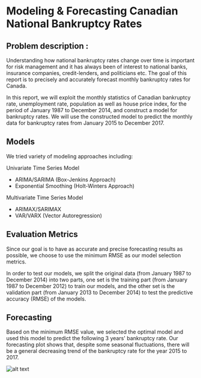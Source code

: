 # Modeling & Forecasting Canadian National Bankruptcy Rates

## Problem description :
Understanding how national bankruptcy rates change over time is important for risk management and it has always been of interest to national banks, insurance companies, credit-lenders, and politicians etc. The goal of this report is to precisely and accurately forecast monthly bankruptcy rates for Canada.

In this report, we will exploit the monthly statistics of Canadian bankruptcy rate, unemployment rate, population as well as house price index, for the period of January 1987 to December 2014, and construct a model for bankruptcy rates. We will use the constructed model to predict the monthly data for bankruptcy rates from January 2015 to  December 2017.

## Models
We tried variety of modeling approaches including:

Univariate Time Series Model
<ul>
<li> ARIMA/SARIMA (Box-Jenkins Approach) </li>
<li> Exponential Smoothing (Holt-Winters Approach) </li>
</ul>
Multivariate Time Series Model
<ul>
<li> ARIMAX/SARIMAX </li>
<li> VAR/VARX (Vector Autoregression) </li>
</ul>


## Evaluation Metrics
Since our goal is to have as accurate and precise forecasting results as possible, we choose to use the minimum RMSE as our model selection metrics. 

In order to test our models, we split the original data (from January 1987 to December 2014) into two parts, one set is the training part (from January 1987 to December 2012) to train our models, and the other set is the validation part (from January 2013 to December 2014) to test the predictive accuracy (RMSE) of the models.

## Forecasting 
Based on the minimum RMSE value, we selected the optimal model and used this model to predict the following 3 years' bankruptcy rate. Our forecasting plot shows that, despite some seasonal fluctuations, there will be a general decreasing trend of the bankruptcy rate for the year 2015 to 2017.

 ![alt text](https://github.com/zhlli1/Bankruptcy-Time-Series/blob/master/Forecasting.jpg)
 


